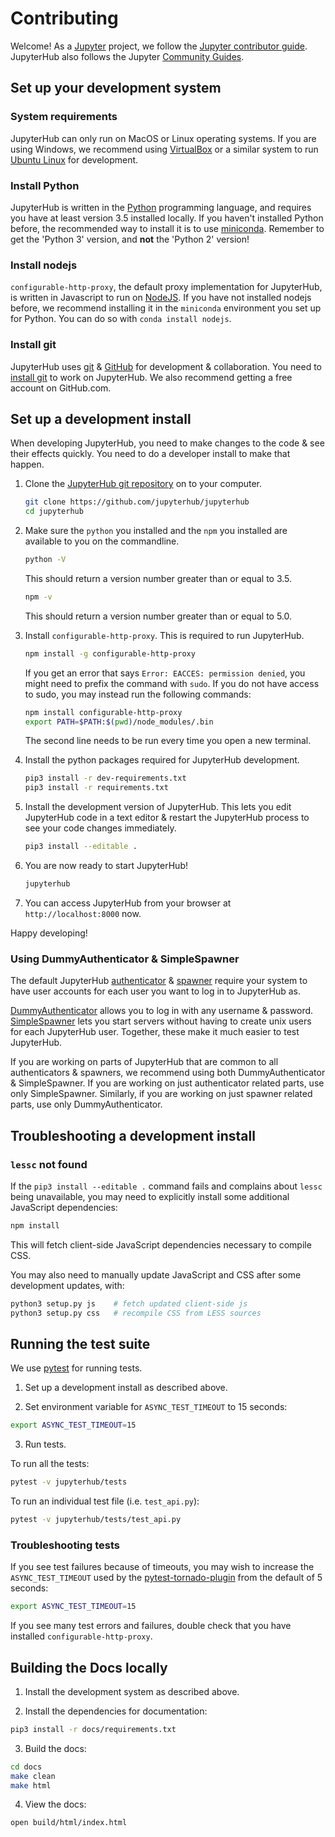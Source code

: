 # Contributing

Welcome! As a [Jupyter](https://jupyter.org) project, we follow the [Jupyter contributor guide](https://jupyter.readthedocs.io/en/latest/contributor/content-contributor.html).
JupyterHub also follows the Jupyter [Community Guides](https://jupyter.readthedocs.io/en/latest/community/content-community.html).


## Set up your development system

### System requirements

JupyterHub can only run on MacOS or Linux operating systems. If you
are using Windows, we recommend using [VirtualBox](https://www.virtualbox.org/)
or a similar system to run [Ubuntu Linux](https://www.ubuntu.com/)
for development.

### Install Python

JupyterHub is written in the [Python](https://python3.org) programming
language, and requires you have at least version 3.5 installed locally.
If you haven't installed Python before, the recommended way to install
it is to use [miniconda](https://conda.io/miniconda.html). Remember
to get the 'Python 3' version, and **not** the 'Python 2' version!

### Install nodejs

`configurable-http-proxy`, the default proxy implementation for JupyterHub,
is written in Javascript to run on [NodeJS](https://nodejs.org/en/). If
you have not installed nodejs before, we recommend installing it in the
`miniconda` environment you set up for Python. You can do so with
`conda install nodejs`.

### Install git

JupyterHub uses [git](https://git-scm.com) & [GitHub](https://github.com)
for development & collaboration. You need to [install git](https://git-scm.com/book/en/v2/Getting-Started-Installing-Git)
to work on JupyterHub. We also recommend getting a free account
on GitHub.com.

## Set up a development install

When developing JupyterHub, you need to make changes to the code
& see their effects quickly. You need to do a developer install
to make that happen.

1. Clone the [JupyterHub git repository](https://github.com/jupyterhub/jupyterhub)
   on to your computer.

   ```bash
   git clone https://github.com/jupyterhub/jupyterhub
   cd jupyterhub
   ```

2. Make sure the `python` you installed and the `npm` you installed
   are available to you on the commandline.

   ```bash
   python -V
   ```

   This should return a version number greater than or equal to 3.5.

   ```bash
   npm -v
   ```

   This should return a version number greater than or equal to 5.0.

3. Install `configurable-http-proxy`. This is required to run JupyterHub.

   ```bash
   npm install -g configurable-http-proxy
   ```

   If you get an error that says `Error: EACCES: permission denied`,
   you might need to prefix the command with `sudo`. If you do not have
   access to sudo, you may instead run the following commands:

   ```bash
   npm install configurable-http-proxy
   export PATH=$PATH:$(pwd)/node_modules/.bin
   ```

   The second line needs to be run every time you open a new terminal.

4. Install the python packages required for JupyterHub development.

   ```bash
   pip3 install -r dev-requirements.txt
   pip3 install -r requirements.txt
   ```

5. Install the development version of JupyterHub. This lets you edit
   JupyterHub code in a text editor & restart the JupyterHub process
   to see your code changes immediately.

   ```bash
   pip3 install --editable .
   ```

6. You are now ready to start JupyterHub!

   ```bash
   jupyterhub
   ```

7. You can access JupyterHub from your browser at `http://localhost:8000`
   now.

Happy developing!

### Using DummyAuthenticator & SimpleSpawner

The default JupyterHub [authenticator](https://jupyterhub.readthedocs.io/en/stable/reference/authenticators.html#the-default-pam-authenticator)
& [spawner](https://jupyterhub.readthedocs.io/en/stable/api/spawner.html#localprocessspawner)
require your system to have user accounts for each user you want to log in to
JupyterHub as.

[DummyAuthenticator](https://github.com/jupyterhub/dummyauthenticator) allows
you to log in with any username & password.
[SimpleSpawner](https://github.com/jupyterhub/simplespawner) lets you start
servers without having to create unix users for each JupyterHub user.
Together, these make it much easier to test JupyterHub.

If you are working on parts of JupyterHub that are common to all
authenticators & spawners, we recommend using both DummyAuthenticator &
SimpleSpawner. If you are working on just authenticator related parts, use
only SimpleSpawner. Similarly, if you are working on just spawner
related parts, use only DummyAuthenticator.

## Troubleshooting a development install

### `lessc` not found

If the `pip3 install --editable .` command fails and complains about `lessc`
being unavailable, you may need to explicitly install some additional
JavaScript dependencies:

```bash
npm install
```

This will fetch client-side JavaScript dependencies necessary to compile CSS.

You may also need to manually update JavaScript and CSS after some development
updates, with:

```bash
python3 setup.py js    # fetch updated client-side js
python3 setup.py css   # recompile CSS from LESS sources
```

## Running the test suite

We use [pytest](http://doc.pytest.org/en/latest/) for running tests. 

1. Set up a development install as described above. 

2. Set environment variable for `ASYNC_TEST_TIMEOUT` to 15 seconds:

```bash
export ASYNC_TEST_TIMEOUT=15
```

3. Run tests.

To run all the tests:

```bash
pytest -v jupyterhub/tests
```

To run an individual test file (i.e. `test_api.py`):

```bash
pytest -v jupyterhub/tests/test_api.py
```

### Troubleshooting tests

If you see test failures because of timeouts, you may wish to increase the
`ASYNC_TEST_TIMEOUT` used by the
[pytest-tornado-plugin](https://github.com/eugeniy/pytest-tornado/blob/c79f68de2222eb7cf84edcfe28650ebf309a4d0c/README.rst#markers)
from the default of 5 seconds:

```bash
export ASYNC_TEST_TIMEOUT=15
```

If you see many test errors and failures, double check that you have installed
`configurable-http-proxy`.

## Building the Docs locally

1. Install the development system as described above.

2. Install the dependencies for documentation:

```bash
pip3 install -r docs/requirements.txt
```

3. Build the docs:

```bash
cd docs
make clean
make html
```

4. View the docs:

```bash
open build/html/index.html
```
